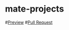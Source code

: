 # mate-projects

#[Preview](https://superpooperxxx.github.io/mate-projects/)
#[Pull Request](https://github.com/superpooperxxx/mate-projects/pull/1/files)
